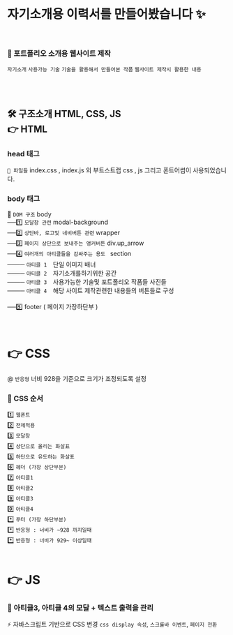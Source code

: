 # 자기소개용 이력서를 만들어봤습니다 ✨ <br>
<br>

### 🔎 포트폴리오 소개용 웹사이트 제작 <br>
`자기소개` `사용가능 기술` `기술을 활용해서 만들어본 작품` `웹사이트 제작시 활용한 내용` <br>

<br> <br>

🛠 구조소개 HTML, CSS, JS <br>
👉 HTML
---
### head 태그
 `💾 파일들` index.css , index.js 외 부트스트랩 css , js 그리고 폰트어썸이 사용되었습니다.
<br>

### body 태그

🔎 `DOM 구조` body
<br>
──1️⃣ `모달창 관련` modal-background
 <br>
──2️⃣ `상단바, 로고및 네비버튼 관련` wrapper
 <br>
──3️⃣ `페이지 상단으로 보내주는 앵커버튼` div.up_arrow 
 <br>
──4️⃣ `여러개의 아티클들을 감싸주는 용도 ` section 
 <br>
──── `아티클 1`　단일 이미지 배너 <br>
──── `아티클 2`　자기소개를하기위한 공간 <br>
──── `아티클 3`　사용가능한 기술및 포트폴리오 작품들 사진들 <br>
──── `아티클 4`　해당 사이트 제작관련한 내용들의 버튼들로 구성 <br>
 <br>
──5️⃣ footer ( 페이지 가장하단부 )
 <br><br><br>
 
 # 👉 CSS
 @ `반응형` 너비 928을 기준으로 크기가 조정되도록 설정
 <br>
 ### 🔎 CSS 순서 <br>
 
1️⃣ `웹폰트`  <br>
2️⃣ `전체적용` <br>
3️⃣ `모달창`<br>
4️⃣ `상단으로 올리는 화살표` <br>
5️⃣ `하단으로 유도하는 화살표`<br>
6️⃣ `헤더 (가장 상단부분)` <br>
7️⃣ `아티클1` <br>
8️⃣ `아티클2` <br>
9️⃣ `아티클3` <br>
0️⃣ `아티클4`<br>
*️⃣ `푸터 (가장 하단부분)`<br>
*️⃣ `반응형 : 너비가 ~928 까지일때`<br>
*️⃣ `반응형 : 너비가 929~ 이상일때`<br>
<br>


 # 👉 JS 
 ### 🌠 아티클3, 아티클 4의  모달 + 텍스트 출력을 관리 <br>
 ⚡ 자바스크립트 기반으로 CSS 변경 `css display 속성`, `스크롤바 이벤트`, `페이지 전환`
